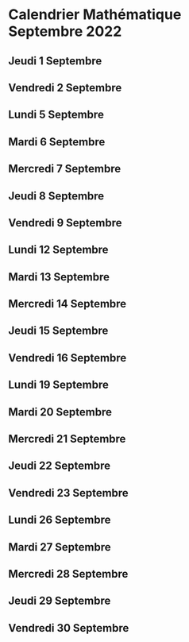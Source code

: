 # Calendrier Mathématique Septembre 2022

## Jeudi 1 Septembre

## Vendredi 2 Septembre

## Lundi 5 Septembre

## Mardi 6 Septembre

## Mercredi 7 Septembre

## Jeudi 8 Septembre

## Vendredi 9 Septembre

## Lundi 12 Septembre

## Mardi 13 Septembre

## Mercredi 14 Septembre

## Jeudi 15 Septembre

## Vendredi 16 Septembre

## Lundi 19 Septembre

## Mardi 20 Septembre

## Mercredi 21 Septembre

## Jeudi 22 Septembre

## Vendredi 23 Septembre

## Lundi 26 Septembre

## Mardi 27 Septembre

## Mercredi 28 Septembre

## Jeudi 29 Septembre

## Vendredi 30 Septembre
